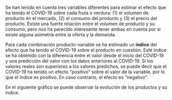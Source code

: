 Se han tenido en cuenta tres variables diferentes para estimar el efecto que ha tenido el COVID-19 sobre cada fruta o verdura: (1) el volumen de producto en el mercado, (2) el consumo del producto y (3) el precio del producto. Existe una fuerte relación entre el volumen de producto y su consumo, pero nos ha parecido interesante tener ambas en cuenta por si existe alguna asimetría entre la oferta y la demanda.

Para cada combinación producto-variable se ha estimado un **índice** del efecto que ha tenido el COVID-19 sobre el producto en cuestión. Este índice se ha obtenido con la diferencia entre el valor desde el inicio del COVID-19 y una predicción del valor con los datos anteriores al COVID-19. Si los valores reales son superiores a los valores predichos, se puede decir que el COVID-19 ha tenido un efecto "positivo" sobre el valor de la variable, por lo que el índice es positivo. En caso contrario, el efecto es "negativo".

En el siguiente gráfico se puede observar la evolución de los productos y su índice.
